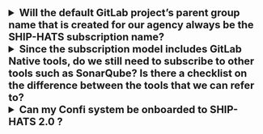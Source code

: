 
<details>
  <summary style="font-size:20px"><b> Will the default GitLab project’s parent group name that is created for our agency always be the SHIP-HATS subscription name?	
 </b></summary><br>

Yes, the default GitLab project’s parent group name that is created for agency will always be the same as SHIP-HATS subscription name. If you want to rename the parent group, you must first rename the SHIP-HATS subscription title.

If you want to change the subscription title and parent group name, [raise a service request](https://docs.developer.tech.gov.sg/docs/ship-hats-support/raise-service-request). In the **Summary** field of the ticket, indicate `SHIP-HATS 2.0 GitLab - <your request>`

For more information on the groups, refer to our [GitLab Groups](https://docs.developer.tech.gov.sg/docs/ship-hats-getting-started/architecture?id=gitlab-groups) documentation. 

</details>



<details>
  <summary style="font-size:20px"><b>Since the subscription model includes GitLab Native tools, do we still need to subscribe to other tools such as SonarQube? Is there a checklist on the difference between the tools that we can refer to? </b></summary><br>

Choice of tools depends on agency-specific use case and requirements. Refer to our [Tooling Strategy and Assessment](https://docs.developer.tech.gov.sg/docs/ship-hats-getting-started/ship-hats-tools?id=tooling-strategy)
</details>



<details>
  <summary style="font-size:20px"><b>Can my Confi system be onboarded to SHIP-HATS 2.0 ? </b></summary><br>

Do note that:

- SHIP-HATS does not store your production transactional data.
- SHIP-HATS only store your source codes, configurations files.
- SHIP-HATS will only run a transient instance of your application (without production data and only assessable within ship-hats)
for security scanning and automated functional testing activities.

A possible way ahead for your Confi systems to be on SHIP-HATS 2.0:

1. Classify your source codes as Confi(cloud) or below
    - This will not change your total system classification as it will remain as Confi
    - There is no need to re-classify any other system components (e.g., transactional Data)
1. With only your source code classified as Confi(cloud) you could leverage on SHIP-HATS for your CI/CD requirements.

</details>



